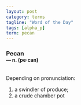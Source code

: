 ```yaml
---
layout: post
category: terms
tagline: "Word of the Day"
tags: [alpha_p]
term: pecan
---
```


<h3>Pecan<br/> <small>&mdash; n. (pe<span>&middot;</span>can)</small></h3>
<p><br/>Depending on pronunciation:</p>
<p><ol><li>a swindler of produce;</li>
<li>a crude chamber pot</li>
</ol></p>
